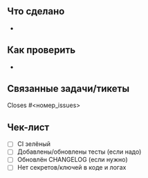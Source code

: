 ## Что сделано
-

## Как проверить
-

## Связанные задачи/тикеты
Closes #<номер_issues>  <!-- чтобы PR закрывал задачу автоматически -->

## Чек-лист
- [ ] CI зелёный
- [ ] Добавлены/обновлены тесты (если надо)
- [ ] Обновлён CHANGELOG (если нужно)
- [ ] Нет секретов/ключей в коде и логах
